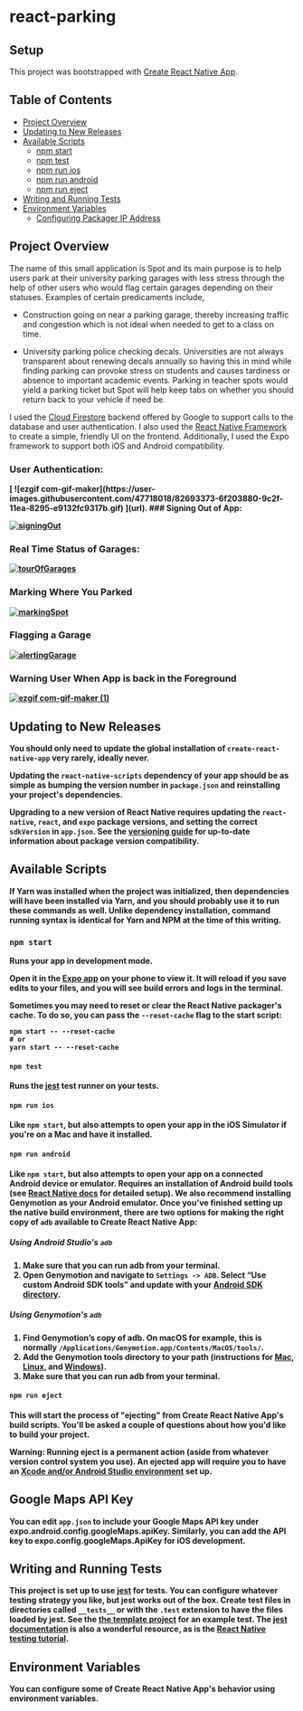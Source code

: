 # react-parking


## Setup

This project was bootstrapped with [Create React Native App](https://github.com/react-community/create-react-native-app).


## Table of Contents

* [Project Overview](#project-overview)
* [Updating to New Releases](#updating-to-new-releases)
* [Available Scripts](#available-scripts)
  * [npm start](#npm-start)
  * [npm test](#npm-test)
  * [npm run ios](#npm-run-ios)
  * [npm run android](#npm-run-android)
  * [npm run eject](#npm-run-eject)
* [Writing and Running Tests](#writing-and-running-tests)
* [Environment Variables](#environment-variables)
  * [Configuring Packager IP Address](#configuring-packager-ip-address)

## Project Overview

The name of this small application is Spot and its main purpose is to help users park at their university parking garages with less stress through the help of other users who would flag certain garages depending on their statuses. Examples of certain predicaments include,

- Construction going on near a parking garage, thereby increasing traffic and congestion which is not ideal when needed to get to a class on time.

- University parking police checking decals. Universities are not always transparent about renewing decals annually so having this in mind while finding parking can provoke stress on students and causes tardiness or absence to important academic events. Parking in teacher spots would yield a parking ticket but Spot will help keep tabs on whether you should return back to your vehicle if need be.

I used the [Cloud Firestore](https://firebase.google.com/docs/firestore) backend offered by Google to support calls to the database and user authentication. I also used the [React Native Framework](https://reactnative.dev/) to create a simple, friendly UI on the frontend. Additionally, I used the Expo framework to support both iOS and Android compatibility.

### User Authentication:
<b/>
<b/>
[
![ezgif com-gif-maker](https://user-images.githubusercontent.com/47718018/82693373-6f203880-9c2f-11ea-8295-e9132fc9317b.gif)
](url).
<b/>
### Signing Out of App:



[
![signingOut](https://user-images.githubusercontent.com/47718018/82693544-bc040f00-9c2f-11ea-8f32-85be0f14eea4.gif)
](url)



### Real Time Status of Garages:




[
![tourOfGarages](https://user-images.githubusercontent.com/47718018/82693475-9bd45000-9c2f-11ea-88d0-b3cffee76287.gif)
](url)



### Marking Where You Parked




[
![markingSpot](https://user-images.githubusercontent.com/47718018/82693614-d50cc000-9c2f-11ea-8de2-03adfeb247bb.gif)
](url)



### Flagging a Garage




[
![alertingGarage](https://user-images.githubusercontent.com/47718018/82693663-ec4bad80-9c2f-11ea-8c85-67412c8dcb04.gif)
](url)



### Warning User When App is back in the Foreground




[
![ezgif com-gif-maker (1)](https://user-images.githubusercontent.com/47718018/82693798-27e67780-9c30-11ea-8407-be5db10980d5.gif)
](url)

## Updating to New Releases

You should only need to update the global installation of `create-react-native-app` very rarely, ideally never.

Updating the `react-native-scripts` dependency of your app should be as simple as bumping the version number in `package.json` and reinstalling your project's dependencies.

Upgrading to a new version of React Native requires updating the `react-native`, `react`, and `expo` package versions, and setting the correct `sdkVersion` in `app.json`. See the [versioning guide](https://github.com/react-community/create-react-native-app/blob/master/VERSIONS.md) for up-to-date information about package version compatibility.

## Available Scripts

If Yarn was installed when the project was initialized, then dependencies will have been installed via Yarn, and you should probably use it to run these commands as well. Unlike dependency installation, command running syntax is identical for Yarn and NPM at the time of this writing.

### `npm start`

Runs your app in development mode.

Open it in the [Expo app](https://expo.io) on your phone to view it. It will reload if you save edits to your files, and you will see build errors and logs in the terminal.

Sometimes you may need to reset or clear the React Native packager's cache. To do so, you can pass the `--reset-cache` flag to the start script:

```
npm start -- --reset-cache
# or
yarn start -- --reset-cache
```

#### `npm test`

Runs the [jest](https://github.com/facebook/jest) test runner on your tests.

#### `npm run ios`

Like `npm start`, but also attempts to open your app in the iOS Simulator if you're on a Mac and have it installed.

#### `npm run android`

Like `npm start`, but also attempts to open your app on a connected Android device or emulator. Requires an installation of Android build tools (see [React Native docs](https://facebook.github.io/react-native/docs/getting-started.html) for detailed setup). We also recommend installing Genymotion as your Android emulator. Once you've finished setting up the native build environment, there are two options for making the right copy of `adb` available to Create React Native App:

##### Using Android Studio's `adb`

1. Make sure that you can run adb from your terminal.
2. Open Genymotion and navigate to `Settings -> ADB`. Select “Use custom Android SDK tools” and update with your [Android SDK directory](https://stackoverflow.com/questions/25176594/android-sdk-location).

##### Using Genymotion's `adb`

1. Find Genymotion’s copy of adb. On macOS for example, this is normally `/Applications/Genymotion.app/Contents/MacOS/tools/`.
2. Add the Genymotion tools directory to your path (instructions for [Mac](http://osxdaily.com/2014/08/14/add-new-path-to-path-command-line/), [Linux](http://www.computerhope.com/issues/ch001647.htm), and [Windows](https://www.howtogeek.com/118594/how-to-edit-your-system-path-for-easy-command-line-access/)).
3. Make sure that you can run adb from your terminal.

#### `npm run eject`

This will start the process of "ejecting" from Create React Native App's build scripts. You'll be asked a couple of questions about how you'd like to build your project.

**Warning:** Running eject is a permanent action (aside from whatever version control system you use). An ejected app will require you to have an [Xcode and/or Android Studio environment](https://facebook.github.io/react-native/docs/getting-started.html) set up.

## Google Maps API Key

You can edit `app.json` to include your Google Maps API key under expo.android.config.googleMaps.apiKey.
Similarly, you can add the API key to expo.config.googleMaps.ApiKey for iOS development.

## Writing and Running Tests

This project is set up to use [jest](https://facebook.github.io/jest/) for tests. You can configure whatever testing strategy you like, but jest works out of the box. Create test files in directories called `__tests__` or with the `.test` extension to have the files loaded by jest. See the [the template project](https://github.com/react-community/create-react-native-app/blob/master/react-native-scripts/template/App.test.js) for an example test. The [jest documentation](https://facebook.github.io/jest/docs/en/getting-started.html) is also a wonderful resource, as is the [React Native testing tutorial](https://facebook.github.io/jest/docs/en/tutorial-react-native.html).

## Environment Variables

You can configure some of Create React Native App's behavior using environment variables.


